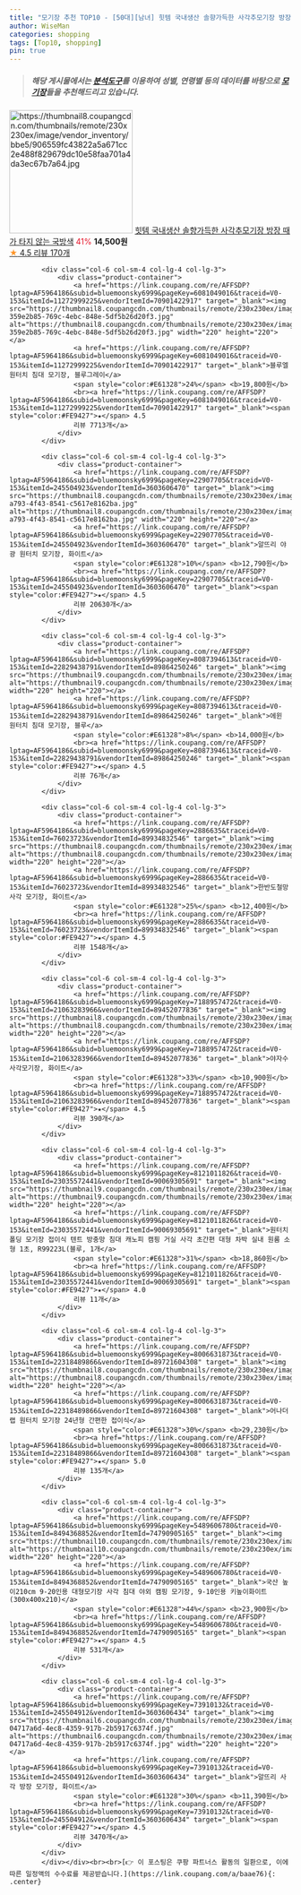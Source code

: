 ```yaml
---
title: "모기장 추천 TOP10 - [50대][남녀] 힛템 국내생산 솔향가득한 사각추모기장 방장 때가 타지 않는 국방색"
author: WiseMan
categories: shopping
tags: [Top10, shopping]
pin: true
---
```


> ##### 해당 게시물에서는 [**분석도구**](https://itemscout.io/)를 이용하여 **성별**, **연령별** 등의 데이터를 바탕으로 [**모기장**](https://link.coupang.com/a/baae76)들을 추천해드리고 있습니다.
<div class="container"><div class="row">
            <div class="col-6 col-sm-4 col-lg-4 col-lg-3">
                <div class="product-container">
                    <a href="https://link.coupang.com/re/AFFSDP?lptag=AF5964186&subid=bluemoonsky6999&pageKey=6526608807&traceid=V0-153&itemId=14480128319&vendorItemId=81723378694" target="_blank"><img src="https://thumbnail8.coupangcdn.com/thumbnails/remote/230x230ex/image/vendor_inventory/bbe5/906559fc43822a5a671cc2e488f829679dc10e58faa701a4da3ec67b7a64.jpg" alt="https://thumbnail8.coupangcdn.com/thumbnails/remote/230x230ex/image/vendor_inventory/bbe5/906559fc43822a5a671cc2e488f829679dc10e58faa701a4da3ec67b7a64.jpg" width="220" height="220"></a>
                    <a href="https://link.coupang.com/re/AFFSDP?lptag=AF5964186&subid=bluemoonsky6999&pageKey=6526608807&traceid=V0-153&itemId=14480128319&vendorItemId=81723378694" target="_blank">힛템 국내생산 솔향가득한 사각추모기장 방장 때가 타지 않는 국방색</a>
                    <span style="color:#E61328">41%</span> <b>14,500원</b>
                    <br><a href="https://link.coupang.com/re/AFFSDP?lptag=AF5964186&subid=bluemoonsky6999&pageKey=6526608807&traceid=V0-153&itemId=14480128319&vendorItemId=81723378694" target="_blank"><span style="color:#FE9427">★</span> 4.5
                    리뷰 170개</a>
                </div>
            </div>
            
            <div class="col-6 col-sm-4 col-lg-4 col-lg-3">
                <div class="product-container">
                    <a href="https://link.coupang.com/re/AFFSDP?lptag=AF5964186&subid=bluemoonsky6999&pageKey=6081049016&traceid=V0-153&itemId=11272999225&vendorItemId=70901422917" target="_blank"><img src="https://thumbnail8.coupangcdn.com/thumbnails/remote/230x230ex/image/retail/images/1589601046528630-359e2b85-769c-4ebc-848e-5df5b26d20f3.jpg" alt="https://thumbnail8.coupangcdn.com/thumbnails/remote/230x230ex/image/retail/images/1589601046528630-359e2b85-769c-4ebc-848e-5df5b26d20f3.jpg" width="220" height="220"></a>
                    <a href="https://link.coupang.com/re/AFFSDP?lptag=AF5964186&subid=bluemoonsky6999&pageKey=6081049016&traceid=V0-153&itemId=11272999225&vendorItemId=70901422917" target="_blank">블루엘 원터치 침대 모기장, 블루그레이</a>
                    <span style="color:#E61328">24%</span> <b>19,800원</b>
                    <br><a href="https://link.coupang.com/re/AFFSDP?lptag=AF5964186&subid=bluemoonsky6999&pageKey=6081049016&traceid=V0-153&itemId=11272999225&vendorItemId=70901422917" target="_blank"><span style="color:#FE9427">★</span> 4.5
                    리뷰 7713개</a>
                </div>
            </div>
            
            <div class="col-6 col-sm-4 col-lg-4 col-lg-3">
                <div class="product-container">
                    <a href="https://link.coupang.com/re/AFFSDP?lptag=AF5964186&subid=bluemoonsky6999&pageKey=22907705&traceid=V0-153&itemId=245504923&vendorItemId=3603606470" target="_blank"><img src="https://thumbnail8.coupangcdn.com/thumbnails/remote/230x230ex/image/retail/images/2018/03/29/19/1/c7fd61a0-a793-4f43-8541-c5617e8162ba.jpg" alt="https://thumbnail8.coupangcdn.com/thumbnails/remote/230x230ex/image/retail/images/2018/03/29/19/1/c7fd61a0-a793-4f43-8541-c5617e8162ba.jpg" width="220" height="220"></a>
                    <a href="https://link.coupang.com/re/AFFSDP?lptag=AF5964186&subid=bluemoonsky6999&pageKey=22907705&traceid=V0-153&itemId=245504923&vendorItemId=3603606470" target="_blank">알뜨리 야광 원터치 모기장, 화이트</a>
                    <span style="color:#E61328">10%</span> <b>12,790원</b>
                    <br><a href="https://link.coupang.com/re/AFFSDP?lptag=AF5964186&subid=bluemoonsky6999&pageKey=22907705&traceid=V0-153&itemId=245504923&vendorItemId=3603606470" target="_blank"><span style="color:#FE9427">★</span> 4.5
                    리뷰 20630개</a>
                </div>
            </div>
            
            <div class="col-6 col-sm-4 col-lg-4 col-lg-3">
                <div class="product-container">
                    <a href="https://link.coupang.com/re/AFFSDP?lptag=AF5964186&subid=bluemoonsky6999&pageKey=8087394613&traceid=V0-153&itemId=22829438791&vendorItemId=89864250246" target="_blank"><img src="https://thumbnail9.coupangcdn.com/thumbnails/remote/230x230ex/image/vendor_inventory/87da/aa0b63f95f84ca0587b23f59dd443e19b0916a1168dbfa6a4f08cdd0165f.jpg" alt="https://thumbnail9.coupangcdn.com/thumbnails/remote/230x230ex/image/vendor_inventory/87da/aa0b63f95f84ca0587b23f59dd443e19b0916a1168dbfa6a4f08cdd0165f.jpg" width="220" height="220"></a>
                    <a href="https://link.coupang.com/re/AFFSDP?lptag=AF5964186&subid=bluemoonsky6999&pageKey=8087394613&traceid=V0-153&itemId=22829438791&vendorItemId=89864250246" target="_blank">에윈 원터치 침대 모기장, 블루</a>
                    <span style="color:#E61328">8%</span> <b>14,000원</b>
                    <br><a href="https://link.coupang.com/re/AFFSDP?lptag=AF5964186&subid=bluemoonsky6999&pageKey=8087394613&traceid=V0-153&itemId=22829438791&vendorItemId=89864250246" target="_blank"><span style="color:#FE9427">★</span> 4.5
                    리뷰 76개</a>
                </div>
            </div>
            
            <div class="col-6 col-sm-4 col-lg-4 col-lg-3">
                <div class="product-container">
                    <a href="https://link.coupang.com/re/AFFSDP?lptag=AF5964186&subid=bluemoonsky6999&pageKey=2886635&traceid=V0-153&itemId=76023723&vendorItemId=89934832546" target="_blank"><img src="https://thumbnail8.coupangcdn.com/thumbnails/remote/230x230ex/image/rs_quotation_api/5xftwndr/da2fd353acb74cabb46088b764d9d742.jpg" alt="https://thumbnail8.coupangcdn.com/thumbnails/remote/230x230ex/image/rs_quotation_api/5xftwndr/da2fd353acb74cabb46088b764d9d742.jpg" width="220" height="220"></a>
                    <a href="https://link.coupang.com/re/AFFSDP?lptag=AF5964186&subid=bluemoonsky6999&pageKey=2886635&traceid=V0-153&itemId=76023723&vendorItemId=89934832546" target="_blank">한반도철망 사각 모기장, 화이트</a>
                    <span style="color:#E61328">25%</span> <b>12,400원</b>
                    <br><a href="https://link.coupang.com/re/AFFSDP?lptag=AF5964186&subid=bluemoonsky6999&pageKey=2886635&traceid=V0-153&itemId=76023723&vendorItemId=89934832546" target="_blank"><span style="color:#FE9427">★</span> 4.5
                    리뷰 1548개</a>
                </div>
            </div>
            
            <div class="col-6 col-sm-4 col-lg-4 col-lg-3">
                <div class="product-container">
                    <a href="https://link.coupang.com/re/AFFSDP?lptag=AF5964186&subid=bluemoonsky6999&pageKey=7188957472&traceid=V0-153&itemId=21063283966&vendorItemId=89452077836" target="_blank"><img src="https://thumbnail8.coupangcdn.com/thumbnails/remote/230x230ex/image/vendor_inventory/c51c/73be45ad6eb6929a5309296303b21da016881c8ea2b3505e46da2ba1a572.jpg" alt="https://thumbnail8.coupangcdn.com/thumbnails/remote/230x230ex/image/vendor_inventory/c51c/73be45ad6eb6929a5309296303b21da016881c8ea2b3505e46da2ba1a572.jpg" width="220" height="220"></a>
                    <a href="https://link.coupang.com/re/AFFSDP?lptag=AF5964186&subid=bluemoonsky6999&pageKey=7188957472&traceid=V0-153&itemId=21063283966&vendorItemId=89452077836" target="_blank">야자수 사각모기장, 화이트</a>
                    <span style="color:#E61328">33%</span> <b>10,900원</b>
                    <br><a href="https://link.coupang.com/re/AFFSDP?lptag=AF5964186&subid=bluemoonsky6999&pageKey=7188957472&traceid=V0-153&itemId=21063283966&vendorItemId=89452077836" target="_blank"><span style="color:#FE9427">★</span> 4.5
                    리뷰 390개</a>
                </div>
            </div>
            
            <div class="col-6 col-sm-4 col-lg-4 col-lg-3">
                <div class="product-container">
                    <a href="https://link.coupang.com/re/AFFSDP?lptag=AF5964186&subid=bluemoonsky6999&pageKey=8121011826&traceid=V0-153&itemId=23035572441&vendorItemId=90069305691" target="_blank"><img src="https://thumbnail9.coupangcdn.com/thumbnails/remote/230x230ex/image/vendor_inventory/7811/5396f60d75c62dda6107692dc4fdb9f63f992f2da786ad226f47da3c811c.jpg" alt="https://thumbnail9.coupangcdn.com/thumbnails/remote/230x230ex/image/vendor_inventory/7811/5396f60d75c62dda6107692dc4fdb9f63f992f2da786ad226f47da3c811c.jpg" width="220" height="220"></a>
                    <a href="https://link.coupang.com/re/AFFSDP?lptag=AF5964186&subid=bluemoonsky6999&pageKey=8121011826&traceid=V0-153&itemId=23035572441&vendorItemId=90069305691" target="_blank">원터치 폴딩 모기장 접이식 텐트 방충망 침대 캐노피 캠핑 거실 사각 초간편 대형 차박 실내 원룸 소형 1초, R99223L(블루, 1개</a>
                    <span style="color:#E61328">31%</span> <b>18,860원</b>
                    <br><a href="https://link.coupang.com/re/AFFSDP?lptag=AF5964186&subid=bluemoonsky6999&pageKey=8121011826&traceid=V0-153&itemId=23035572441&vendorItemId=90069305691" target="_blank"><span style="color:#FE9427">★</span> 4.0
                    리뷰 11개</a>
                </div>
            </div>
            
            <div class="col-6 col-sm-4 col-lg-4 col-lg-3">
                <div class="product-container">
                    <a href="https://link.coupang.com/re/AFFSDP?lptag=AF5964186&subid=bluemoonsky6999&pageKey=8006631873&traceid=V0-153&itemId=22318489866&vendorItemId=89721604308" target="_blank"><img src="https://thumbnail8.coupangcdn.com/thumbnails/remote/230x230ex/image/vendor_inventory/85ab/83b49ec6bfe1bf0bcbd6eb4a66cc07c9886b5a8ee4eabe31b06bfe45ff9e.png" alt="https://thumbnail8.coupangcdn.com/thumbnails/remote/230x230ex/image/vendor_inventory/85ab/83b49ec6bfe1bf0bcbd6eb4a66cc07c9886b5a8ee4eabe31b06bfe45ff9e.png" width="220" height="220"></a>
                    <a href="https://link.coupang.com/re/AFFSDP?lptag=AF5964186&subid=bluemoonsky6999&pageKey=8006631873&traceid=V0-153&itemId=22318489866&vendorItemId=89721604308" target="_blank">어나더랩 원터치 모기장 24년형 간편한 접이식</a>
                    <span style="color:#E61328">30%</span> <b>29,230원</b>
                    <br><a href="https://link.coupang.com/re/AFFSDP?lptag=AF5964186&subid=bluemoonsky6999&pageKey=8006631873&traceid=V0-153&itemId=22318489866&vendorItemId=89721604308" target="_blank"><span style="color:#FE9427">★</span> 5.0
                    리뷰 135개</a>
                </div>
            </div>
            
            <div class="col-6 col-sm-4 col-lg-4 col-lg-3">
                <div class="product-container">
                    <a href="https://link.coupang.com/re/AFFSDP?lptag=AF5964186&subid=bluemoonsky6999&pageKey=5489606780&traceid=V0-153&itemId=8494368852&vendorItemId=74790905165" target="_blank"><img src="https://thumbnail10.coupangcdn.com/thumbnails/remote/230x230ex/image/vendor_inventory/0ca3/0b069bdcb4fc7ab38269ec5f8271af72b364feedff3a54b369e856eb5bae.png" alt="https://thumbnail10.coupangcdn.com/thumbnails/remote/230x230ex/image/vendor_inventory/0ca3/0b069bdcb4fc7ab38269ec5f8271af72b364feedff3a54b369e856eb5bae.png" width="220" height="220"></a>
                    <a href="https://link.coupang.com/re/AFFSDP?lptag=AF5964186&subid=bluemoonsky6999&pageKey=5489606780&traceid=V0-153&itemId=8494368852&vendorItemId=74790905165" target="_blank">국산 높이210cm 9-20인용 대형모기장 사각 침대 야외 캠핑 모기장, 9-10인용 키높이화이트(300x400x210)</a>
                    <span style="color:#E61328">44%</span> <b>23,900원</b>
                    <br><a href="https://link.coupang.com/re/AFFSDP?lptag=AF5964186&subid=bluemoonsky6999&pageKey=5489606780&traceid=V0-153&itemId=8494368852&vendorItemId=74790905165" target="_blank"><span style="color:#FE9427">★</span> 4.5
                    리뷰 531개</a>
                </div>
            </div>
            
            <div class="col-6 col-sm-4 col-lg-4 col-lg-3">
                <div class="product-container">
                    <a href="https://link.coupang.com/re/AFFSDP?lptag=AF5964186&subid=bluemoonsky6999&pageKey=73910132&traceid=V0-153&itemId=245504912&vendorItemId=3603606434" target="_blank"><img src="https://thumbnail6.coupangcdn.com/thumbnails/remote/230x230ex/image/retail/images/223804838937258-04717a6d-4ec8-4359-917b-2b5917c6374f.jpg" alt="https://thumbnail6.coupangcdn.com/thumbnails/remote/230x230ex/image/retail/images/223804838937258-04717a6d-4ec8-4359-917b-2b5917c6374f.jpg" width="220" height="220"></a>
                    <a href="https://link.coupang.com/re/AFFSDP?lptag=AF5964186&subid=bluemoonsky6999&pageKey=73910132&traceid=V0-153&itemId=245504912&vendorItemId=3603606434" target="_blank">알뜨리 사각 방장 모기장, 화이트</a>
                    <span style="color:#E61328">30%</span> <b>11,390원</b>
                    <br><a href="https://link.coupang.com/re/AFFSDP?lptag=AF5964186&subid=bluemoonsky6999&pageKey=73910132&traceid=V0-153&itemId=245504912&vendorItemId=3603606434" target="_blank"><span style="color:#FE9427">★</span> 4.5
                    리뷰 3470개</a>
                </div>
            </div>
            </div></div><br><br>[👉 이 포스팅은 쿠팡 파트너스 활동의 일환으로, 이에 따른 일정액의 수수료를 제공받습니다.](https://link.coupang.com/a/baae76){: .center}